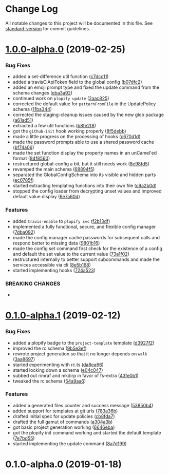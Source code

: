 # Change Log

All notable changes to this project will be documented in this file. See [standard-version](https://github.com/conventional-changelog/standard-version) for commit guidelines.

<a name="1.0.0-alpha.0"></a>
# [1.0.0-alpha.0](https://github.com/tannerntannern/plopify/compare/v0.1.0-alpha.1...v1.0.0-alpha.0) (2019-02-25)


### Bug Fixes

* added a set-difference util function ([c7dcc11](https://github.com/tannerntannern/plopify/commit/c7dcc11))
* added a travisCiApiToken field to the global config ([b07dfc2](https://github.com/tannerntannern/plopify/commit/b07dfc2))
* added an emoji prompt type and fixed the update command from the schema changes ([eba3a92](https://github.com/tannerntannern/plopify/commit/eba3a92))
* continued work on `plopify update` ([2aac825](https://github.com/tannerntannern/plopify/commit/2aac825))
* corrected the default value for `patternFromFile` in the UpdatePolicy schema ([11ba344](https://github.com/tannerntannern/plopify/commit/11ba344))
* corrected the staging-cleanup issues caused by the new glob package ([a61ad51](https://github.com/tannerntannern/plopify/commit/a61ad51))
* extracted a few util functions ([b8fe2f8](https://github.com/tannerntannern/plopify/commit/b8fe2f8))
* got the `github-init` hook working properly ([8f5debb](https://github.com/tannerntannern/plopify/commit/8f5debb))
* made a little progress on the processing of hooks ([c670d1d](https://github.com/tannerntannern/plopify/commit/c670d1d))
* made the password prompts able to use a shared password cache ([bf74a06](https://github.com/tannerntannern/plopify/commit/bf74a06))
* made the set function display the property names in an unCamel'ed format ([84f8560](https://github.com/tannerntannern/plopify/commit/84f8560))
* restructured global-config a bit, but it still needs work ([8e98fd5](https://github.com/tannerntannern/plopify/commit/8e98fd5))
* revamped the main schema ([68894f5](https://github.com/tannerntannern/plopify/commit/68894f5))
* separated the GlobalConfigSchema into its visible and hidden parts ([ec0785f](https://github.com/tannerntannern/plopify/commit/ec0785f))
* started extracting templating functions into their own file ([c9a2b0d](https://github.com/tannerntannern/plopify/commit/c9a2b0d))
* stopped the config loader from decrypting unset values and improved default value display ([6e7a60d](https://github.com/tannerntannern/plopify/commit/6e7a60d))


### Features

* added `travis-enable` to `plopify svc` ([f2b13df](https://github.com/tannerntannern/plopify/commit/f2b13df))
* implemented a fully functional, secure, and flexible config manager ([7dba092](https://github.com/tannerntannern/plopify/commit/7dba092))
* made the config manager cache passwords for subsequent calls and respond better to missing data ([9801b16](https://github.com/tannerntannern/plopify/commit/9801b16))
* made the config set command first check for the existence of a config and default the set value to the current value ([73a1f02](https://github.com/tannerntannern/plopify/commit/73a1f02))
* restructured internally to better support subcommands and made the services accessible via cli ([8e5b168](https://github.com/tannerntannern/plopify/commit/8e5b168))
* started implementing hooks ([724a523](https://github.com/tannerntannern/plopify/commit/724a523))


### BREAKING CHANGES

* 



<a name="0.1.0-alpha.1"></a>
# [0.1.0-alpha.1](https://github.com/tannerntannern/plopify/compare/v0.1.0-alpha.0...v0.1.0-alpha.1) (2019-02-12)


### Bug Fixes

* added a plopify badge to the `project-template` template ([d3927f2](https://github.com/tannerntannern/plopify/commit/d3927f2))
* improved the rc schema ([9b5e3ef](https://github.com/tannerntannern/plopify/commit/9b5e3ef))
* rewrote project generation so that it no longer depends on `walk` ([3aa8697](https://github.com/tannerntannern/plopify/commit/3aa8697))
* started experimenting with rc.ts ([da8ea66](https://github.com/tannerntannern/plopify/commit/da8ea66))
* started locking down a schema ([e04c047](https://github.com/tannerntannern/plopify/commit/e04c047))
* subbed out rimraf and mkdirp in favor of fs-extra ([43fe0b1](https://github.com/tannerntannern/plopify/commit/43fe0b1))
* tweaked the rc schema ([54a9aa6](https://github.com/tannerntannern/plopify/commit/54a9aa6))


### Features

* added a generated files counter and success message ([53850b4](https://github.com/tannerntannern/plopify/commit/53850b4))
* added support for templates at git urls ([783a36b](https://github.com/tannerntannern/plopify/commit/783a36b))
* drafted initial spec for update policies ([cb8fda7](https://github.com/tannerntannern/plopify/commit/cb8fda7))
* drafted the full gamut of commands ([a304a3b](https://github.com/tannerntannern/plopify/commit/a304a3b))
* got basic project generation working ([6646eba](https://github.com/tannerntannern/plopify/commit/6646eba))
* got the plopify init command working and started the default template ([7e7bd55](https://github.com/tannerntannern/plopify/commit/7e7bd55))
* started implementing the update command ([8a7d199](https://github.com/tannerntannern/plopify/commit/8a7d199))



<a name="0.1.0-alpha.0"></a>
# 0.1.0-alpha.0 (2019-01-18)
